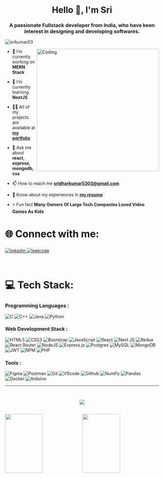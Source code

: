 <h1 align="center">Hello 👋, I'm Sri</h1>

<h3 align="center">A passionate Fullstack developer from India, who have keen interest in designing and developing softwares.</h3>

<p align="left"> <img src="https://komarev.com/ghpvc/?username=srikumar03&label=Profile%20views&color=0e75b6&style=flat" alt="srikumar03" /> </p>

<img align="right" alt="Coding" width="400" src="https://coindsyz.com/wp-content/uploads/2022/03/1584023795.gif">

- 🔭 I’m currently working on **MERN Stack**

- 🌱 I’m currently learning **NextJS**

- 👨‍💻 All of my projects are available at [**my portfolio**](https://sridharkumar.netlify.app/)

- 💬 Ask me about **react, express, mongodb, css**

- 📫 How to reach me **sridharkumar5303@gmail.com**

- 📄 Know about my experiences in [**my resume**](https://drive.google.com/file/d/1i-DIrupB40H1c5OSUin9soU20CKU4ZT5/view?usp=sharing)

- ⚡ Fun fact **Many Owners Of Large Tech Companies Loved Video Games As Kids**

<h2 style="font-size:32px;
  font-weight: bold;">
🌐 Connect with me:
</h2>
<p align="left">  
<a href="https://www.linkedin.com/in/sridharofficial/" target="_blank">
<img src="https://img.shields.io/badge/linkedin-%231E77B5.svg?&style=for-the-badge&logo=linkedin&logoColor=white" alt=linkedin style="margin-bottom: 5px;" />
</a>
<a href="https://leetcode.com/sridharkumar5303/" target="blank">
<img src="https://img.shields.io/badge/LeetCode-000000?style=for-the-badge&logo=LeetCode&logoColor=#d16c06" alt=leetcode style="margin-bottom: 5px;" />
</a>
</p>

<br>
<h2 style="font-size:32px;
  font-weight: bold;">
💻 Tech Stack:
</h2>

<h3 align="left">Programming Languages :</h3>

![C](https://img.shields.io/badge/c-%23E34F26.svg?style=for-the-badge&logo=c&logoColor=white)
![C++](https://img.shields.io/badge/c++-%2300599C.svg?style=for-the-badge&logo=c%2B%2B&logoColor=white)
![Java](https://img.shields.io/badge/java-%23ED8B00.svg?style=for-the-badge&logo=openjdk&logoColor=white)
![Python](https://img.shields.io/badge/python-grey?style=for-the-badge&logo=python&logoColor=ffdd54)

<h3 align="left">Web Development Stack :</h3>

![HTML5](https://img.shields.io/badge/html5-%23E34F26.svg?style=for-the-badge&logo=html5&logoColor=white)
![CSS3](https://img.shields.io/badge/css3-%231572B6.svg?style=for-the-badge&logo=css3&logoColor=white)
![Bootstrap](https://img.shields.io/badge/bootstrap-%23563D7C.svg?style=for-the-badge&logo=bootstrap&logoColor=white)
![JavaScript](https://img.shields.io/badge/javascript-%23323330.svg?style=for-the-badge&logo=javascript&logoColor=%23F7DF1E)
![React](https://img.shields.io/badge/react-%2320232a.svg?style=for-the-badge&logo=react&logoColor=%2361DAFB)
![Next JS](https://img.shields.io/badge/Next-black?style=for-the-badge&logo=next.js&logoColor=white)
![Redux](https://img.shields.io/badge/redux-%23593d88.svg?style=for-the-badge&logo=redux&logoColor=white)
![React Router](https://img.shields.io/badge/React_Router-CA4245?style=for-the-badge&logo=react-router&logoColor=white)
![NodeJS](https://img.shields.io/badge/node.js-6DA55F?style=for-the-badge&logo=node.js&logoColor=white)
![Express.js](https://img.shields.io/badge/express.js-%23404d59.svg?style=for-the-badge&logo=express&logoColor=%2361DAFB)
![Postgres](https://img.shields.io/badge/postgres-%23316192.svg?style=for-the-badge&logo=postgresql&logoColor=white)
![MySQL](https://img.shields.io/badge/mysql-%2300f.svg?style=for-the-badge&logo=mysql&logoColor=white)
![MongoDB](https://img.shields.io/badge/MongoDB-%234ea94b.svg?style=for-the-badge&logo=mongodb&logoColor=white)
![JWT](https://img.shields.io/badge/JWT-black?style=for-the-badge&logo=JSON%20web%20tokens)
![NPM](https://img.shields.io/badge/NPM-%23000000.svg?style=for-the-badge&logo=npm&logoColor=white)
![PHP](https://img.shields.io/badge/php-%23777BB4.svg?style=for-the-badge&logo=php&logoColor=white)

<!-- <h3 align="left">Cloud and deployment :</h3>

![AWS](https://img.shields.io/badge/AWS-%23FF9900.svg?style=for-the-badge&logo=amazon-aws&logoColor=white)
![Firebase](https://img.shields.io/badge/firebase-%23039BE5.svg?style=for-the-badge&logo=firebase)
![Netlify](https://img.shields.io/badge/netlify-%23000000.svg?style=for-the-badge&logo=netlify&logoColor=#00C7B7)
![Heroku](https://img.shields.io/badge/heroku-%23430098.svg?style=for-the-badge&logo=heroku&logoColor=white) -->

<h3 align="left">Tools :</h3>

![Figma](https://img.shields.io/badge/figma-%23F24E1E.svg?style=for-the-badge&logo=figma&logoColor=white)
![Postman](https://img.shields.io/badge/Postman-FF6C37?style=for-the-badge&logo=postman&logoColor=white)
![Git](https://img.shields.io/badge/git-f34f29?style=for-the-badge&logo=git&logoColor=white)
![VScode](https://img.shields.io/badge/vscode-0078d7?style=for-the-badge&logo=visualstudio&logoColor=white)
![Github](https://img.shields.io/badge/github-%23000000.svg?style=for-the-badge&logo=github&logoColor=white)
![NumPy](https://img.shields.io/badge/numpy-%23013243.svg?style=for-the-badge&logo=numpy&logoColor=white)
![Pandas](https://img.shields.io/badge/pandas-%23150458.svg?style=for-the-badge&logo=pandas&logoColor=white)
![Docker](https://img.shields.io/badge/docker-%230db7ed.svg?style=for-the-badge&logo=docker&logoColor=white)
![Arduino](https://img.shields.io/badge/arduino-4fccf3?style=for-the-badge&logo=arduino&logoColor=white)

<hr/>
<br/>

<p align="center">
  <a href="https://github.com/srikumar03">
    <img src="https://github-profile-summary-cards.vercel.app/api/cards/profile-details?username=srikumar03&theme=radical" />
  </a>
</p>

<br>

<a> 
    <a href="https://github.com/srikumar03"><img src="https://denvercoder1-github-readme-stats.vercel.app/api?username=srikumar03&show_icons=true&count_private=true&theme=react&border_color=7F3FBF&bg_color=0D1117&title_color=F85D7F&icon_color=F8D866" height="192px" width="49.5%"/></a>
  <a href="https://github.com/srikumar03"><img src="https://denvercoder1-github-readme-stats.vercel.app/api/top-langs/?username=srikumar03&langs_count=8&layout=compact&theme=react&border_color=7F3FBF&bg_color=0D1117&title_color=F85D7F&icon_color=F8D866" height="192px" width="49.5%"/></a>
  <br/>
</a>

<br>


